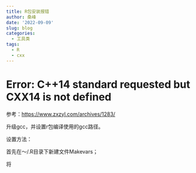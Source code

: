 ```yaml
---
title: R包安装报错
author: 桑峰
date: '2022-09-09'
slug: blog
categories:
  - 工具类
tags:
  - R
  - cxx
---
```


# Error: C++14 standard requested but CXX14 is not defined

参考：https://www.zxzyl.com/archives/1283/

升级gcc，并设置r包编译使用的gcc路径。

设置方法：

首先在～/.R目录下新建文件Makevars；

将
